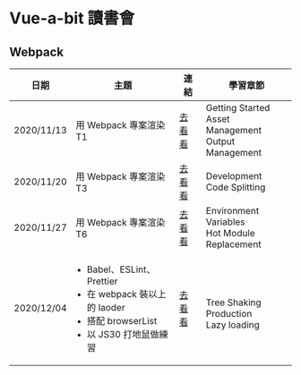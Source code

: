 # Vue-a-bit 讀書會

## Webpack
|日期|主題|連結|學習章節|
|---|---|---|---|
|2020/11/13|用 Webpack 專案渲染T1|[去看看](./t1)|Getting Started<br>Asset Management<br>Output Management|
|2020/11/20|用 Webpack 專案渲染T3|[去看看](./t3)|Development<br>Code Splitting|
|2020/11/27|用 Webpack 專案渲染T6|[去看看](./t6)|Environment Variables<br>Hot Module Replacement|
|2020/12/04|<ul style="padding-left: 20px;"><li>Babel、ESLint、Prettier</li><li>在 webpack 裝以上的 laoder</li><li>搭配 browserList</li><li>以 JS30 打地鼠做練習</li></ul>|[去看看](https://github.com/DeepJavaScript/vite-a-bit/tree/Jinwen/Whac_A_Mole)|<br>Tree Shaking<br>Production<br>Lazy loading|